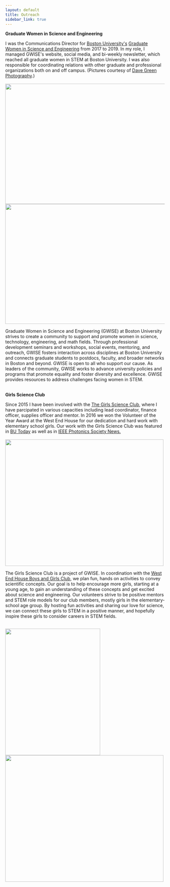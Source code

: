 ```yaml
---
layout: default
title: Outreach
sidebar_link: true
---
```


<p><b> Graduate Women in Science and Engineering </b><br> 
<p> I was the Communications Director for <a href="http://www.bu.edu/">Boston University's</a> <a href="http://www.bu.edu/gwise/">Graduate Women in Science and Engineering</a> from 2017 to 2019. In my role, I managed GWISE's website, social media, and bi-weekly newsletter, which reached all graduate women in STEM at Boston University. I was also responsible for coordinating relations with other graduate and professional organizations both on and off campus. (Pictures courtesy of <a href="http://www.davegreenphoto.com/">Dave Green Photography</a>.) <br>
<br>
<img style="float: center;" src="../images/GWISE_10YearGala_0473.jpg" width="568.96" height="379.31">	
<img style="float: center;" src="../images/GWISE_10YearGala_0403.jpg" width="568.96" height="379.31">	
<p> Graduate Women in Science and Engineering (GWISE) at Boston University strives to create a community to support and promote women in science, technology, engineering, and math fields. Through professional development seminars and workshops, social events, mentoring, and outreach, GWISE fosters interaction across disciplines at Boston University and connects graduate students to postdocs, faculty, and broader networks in Boston and beyond. GWISE is open to all who support our cause. As leaders of the community, GWISE works to advance university policies and programs that promote equality and foster diversity and excellence. GWISE provides resources to address challenges facing women in STEM.<br>
<br>
<p><b> Girls Science Club </b><br> 
<p> Since 2015 I have been involved with the <a href="https://sciencegirlsclub.wordpress.com/">The Girls Science Club</a>, where I have parcipated in various capacities including lead coordinator, finance officer, supplies officer and mentor. In 2016 we won the Volunteer of the Year Award at the West End House for our dedication and hard work with elementary school girls. Our work with the Girls Science Club was featured in <a href="http://www.bu.edu/today/2017/science-club-for-girls/">BU Today</a> as well as in <a href="https://www.photonicssociety.org/images/files/publications/Newsletter/Feb_2017_PDF.pdf#page=32"> IEEE Photonics Society News.</a><br>
<br>
<img style="float: center;" src="../images/Volunteer_of_the_year.jpg" width="500" height="400">
<p>The Girls Science Club is a project of GWISE. In coordination with the <a href="http://westendhouse.org/">West End House Boys and Girls Club</a>, we plan fun, hands on activities to convey scientific concepts. Our goal is to help encourage more girls, starting at a young age, to gain an understanding of these concepts and get excited about science and engineering. Our volunteers strive to be positive mentors and STEM role models for our club members, mostly girls in the elementary-school age group. By hosting fun activities and sharing our love for science, we can connect these girls to STEM in a positive manner, and hopefully inspire these girls to consider careers in STEM fields.<br>
</p>
<br>
<img style="float: center;" src="../images/GSC.jpg" width="300" height="400"> <img style="float: center;" src="../images/GSC2.jpg" width="500" height="400">	
<br>

